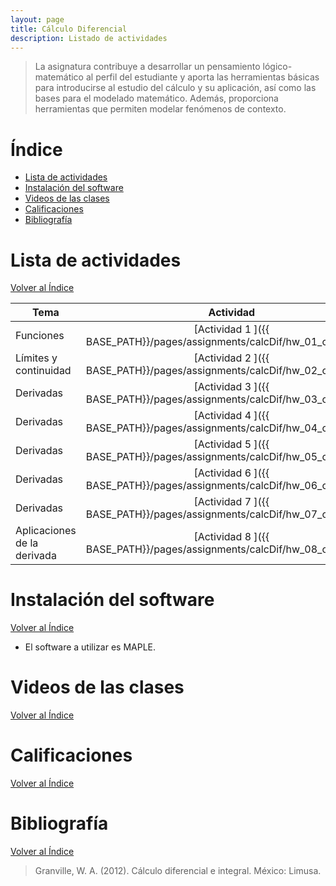 ```yaml
---
layout: page
title: Cálculo Diferencial
description: Listado de actividades
---
```

>  La asignatura contribuye a desarrollar un pensamiento lógico-matemático al perfil del estudiante y aporta las herramientas básicas para introducirse al estudio del cálculo y su aplicación, así como las bases para el modelado matemático. Además, proporciona herramientas que permiten modelar fenómenos de contexto.

# Índice
- [Lista de actividades](#lista-de-actividades)
- [Instalación del software](#instalación-del-software)
- [Videos de las clases](#videos-de-las-clases)
- [Calificaciones](#calificaciones)
- [Bibliografía](#bibliografía)

# Lista de actividades
[Volver al Índice](#índice)

|Tema                         |Actividad       |
|-----------------------------|:--------------:|
|Funciones                    |[Actividad 1 ]({{ BASE_PATH}}/pages/assignments/calcDif/hw_01_calcDif.pdf)|
|Límites y continuidad        |[Actividad 2 ]({{ BASE_PATH}}/pages/assignments/calcDif/hw_02_calcDif.pdf)|
|Derivadas                    |[Actividad 3 ]({{ BASE_PATH}}/pages/assignments/calcDif/hw_03_calcDif.pdf)|
|Derivadas                    |[Actividad 4 ]({{ BASE_PATH}}/pages/assignments/calcDif/hw_04_calcDif.pdf)|
|Derivadas                    |[Actividad 5 ]({{ BASE_PATH}}/pages/assignments/calcDif/hw_05_calcDif.pdf)|
|Derivadas                    |[Actividad 6 ]({{ BASE_PATH}}/pages/assignments/calcDif/hw_06_calcDif.pdf)|
|Derivadas                    |[Actividad 7 ]({{ BASE_PATH}}/pages/assignments/calcDif/hw_07_calcDif.pdf)|
|Aplicaciones de la derivada  |[Actividad 8 ]({{ BASE_PATH}}/pages/assignments/calcDif/hw_08_calcDif.pdf)|

# Instalación del software
[Volver al Índice](#índice)

- El software a utilizar es MAPLE.

# Videos de las clases
[Volver al Índice](#índice)

# Calificaciones
[Volver al Índice](#índice)

# Bibliografía
[Volver al Índice](#índice)

> Granville, W. A. (2012). Cálculo diferencial e integral. México: Limusa.

<!-- Note: this is how to write a comment in HTML. Everything in here won't show up on your webpage.-->

<!--
To increase the size of the title, use fewer # in front of the paper title.
To decrease the size of the title, use more #. 
To remove the italics, remove the * before and after the description
To remove the underline from the title, remove the <u> tags (<u> and </u>)
-->
